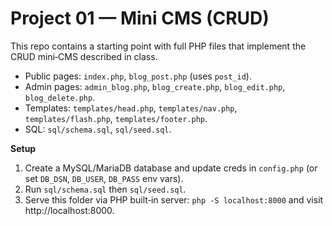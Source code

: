 # Project 01 — Mini CMS (CRUD)
This repo contains a starting point with full PHP files that implement the CRUD mini‑CMS described in class.
- Public pages: `index.php`, `blog_post.php` (uses `post_id`).
- Admin pages: `admin_blog.php`, `blog_create.php`, `blog_edit.php`, `blog_delete.php`.
- Templates: `templates/head.php`, `templates/nav.php`, `templates/flash.php`, `templates/footer.php`.
- SQL: `sql/schema.sql`, `sql/seed.sql`.

**Setup**
1) Create a MySQL/MariaDB database and update creds in `config.php` (or set `DB_DSN`, `DB_USER`, `DB_PASS` env vars).
2) Run `sql/schema.sql` then `sql/seed.sql`.
3) Serve this folder via PHP built‑in server: `php -S localhost:8000` and visit http://localhost:8000.
